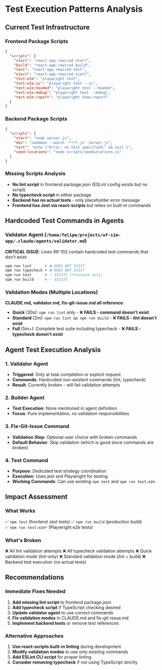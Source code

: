 # Test Execution Patterns Analysis

## Current Test Infrastructure

### Frontend Package Scripts
```json
{
  "scripts": {
    "start": "react-app-rewired start",
    "build": "react-app-rewired build", 
    "test": "react-app-rewired test",
    "eject": "react-app-rewired eject",
    "test:e2e": "playwright test",
    "test:e2e:ui": "playwright test --ui", 
    "test:e2e:headed": "playwright test --headed",
    "test:e2e:debug": "playwright test --debug",
    "test:e2e:report": "playwright show-report"
  }
}
```

### Backend Package Scripts
```json
{
  "scripts": {
    "start": "node server.js",
    "dev": "nodemon --watch '**/*.js' server.js", 
    "test": "echo \"Error: no test specified\" && exit 1",
    "seed:locations": "node scripts/seedLocations.js"
  }
}
```

### Missing Scripts Analysis
- **No lint script** in frontend package.json (ESLint config exists but no script)
- **No typecheck script** in either package
- **Backend has no actual tests** - only placeholder error message
- **Frontend has Jest via react-scripts** but relies on built-in commands

## Hardcoded Test Commands in Agents

### Validator Agent (`/home/felipe/projects/wf-sim-app/.claude/agents/validator.md`)
**CRITICAL ISSUE**: Lines 99-102 contain hardcoded test commands that don't exist:
```bash
npm run lint      # ❌ DOES NOT EXIST
npm run typecheck # ❌ DOES NOT EXIST  
npm run test      # ✅ EXISTS (frontend only)
npm run build     # ✅ EXISTS
```

### Validation Modes (Multiple Locations)
**CLAUDE.md, validator.md, fix-git-issue.md all reference**:
- **Quick** (30s): `npm run lint` only - ❌ **FAILS - command doesn't exist**
- **Standard** (2m): `npm run lint && npm run build` - ❌ **FAILS - lint doesn't exist**
- **Full** (5m+): Complete test suite including typecheck - ❌ **FAILS - typecheck doesn't exist**

## Agent Test Execution Analysis

### 1. Validator Agent
- **Triggered**: Only at task completion or explicit request
- **Commands**: Hardcoded non-existent commands (lint, typecheck)
- **Result**: Currently broken - will fail validation attempts

### 2. Builder Agent
- **Test Execution**: None mentioned in agent definition
- **Focus**: Pure implementation, no validation responsibilities

### 3. Fix-Git-Issue Command 
- **Validation Step**: Optional user choice with broken commands
- **Default Behavior**: Skip validation (which is good since commands are broken)

### 4. Test Command
- **Purpose**: Dedicated test strategy coordination
- **Execution**: Uses jest and Playwright for testing
- **Working Commands**: Can use existing `npm test` and `npm run test:e2e`

## Impact Assessment

### What Works
✅ `npm test` (frontend Jest tests)
✅ `npm run build` (production build)  
✅ `npm run test:e2e*` (Playwright e2e tests)

### What's Broken
❌ All lint validation attempts
❌ All typecheck validation attempts
❌ Quick validation mode (lint-only)
❌ Standard validation mode (lint + build)
❌ Backend test execution (no actual tests)

## Recommendations

### Immediate Fixes Needed
1. **Add missing lint script** to frontend package.json
2. **Add typecheck script** if TypeScript checking desired
3. **Update validator agent** to use correct commands
4. **Fix validation modes** in CLAUDE.md and fix-git-issue.md
5. **Implement backend tests** or remove test references

### Alternative Approaches
1. **Use react-scripts built-in linting** during development
2. **Modify validation modes** to use only existing commands
3. **Add ESLint CLI script** for proper linting
4. **Consider removing typecheck** if not using TypeScript strictly